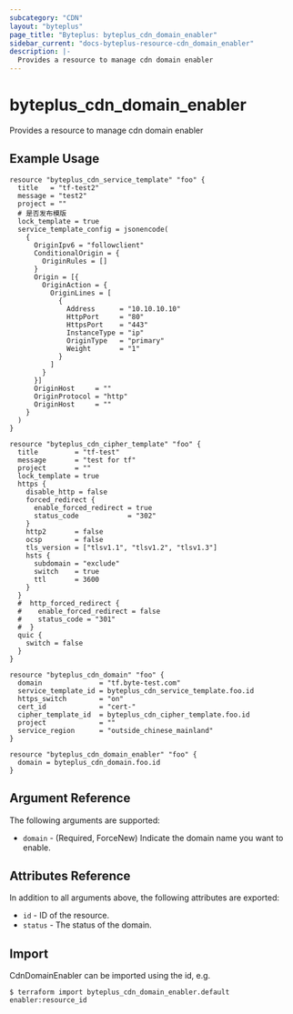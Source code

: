 ```yaml
---
subcategory: "CDN"
layout: "byteplus"
page_title: "Byteplus: byteplus_cdn_domain_enabler"
sidebar_current: "docs-byteplus-resource-cdn_domain_enabler"
description: |-
  Provides a resource to manage cdn domain enabler
---
```

# byteplus_cdn_domain_enabler
Provides a resource to manage cdn domain enabler
## Example Usage
```hcl
resource "byteplus_cdn_service_template" "foo" {
  title   = "tf-test2"
  message = "test2"
  project = ""
  # 是否发布模版
  lock_template = true
  service_template_config = jsonencode(
    {
      OriginIpv6 = "followclient"
      ConditionalOrigin = {
        OriginRules = []
      }
      Origin = [{
        OriginAction = {
          OriginLines = [
            {
              Address      = "10.10.10.10"
              HttpPort     = "80"
              HttpsPort    = "443"
              InstanceType = "ip"
              OriginType   = "primary"
              Weight       = "1"
            }
          ]
        }
      }]
      OriginHost     = ""
      OriginProtocol = "http"
      OriginHost     = ""
    }
  )
}

resource "byteplus_cdn_cipher_template" "foo" {
  title         = "tf-test"
  message       = "test for tf"
  project       = ""
  lock_template = true
  https {
    disable_http = false
    forced_redirect {
      enable_forced_redirect = true
      status_code            = "302"
    }
    http2       = false
    ocsp        = false
    tls_version = ["tlsv1.1", "tlsv1.2", "tlsv1.3"]
    hsts {
      subdomain = "exclude"
      switch    = true
      ttl       = 3600
    }
  }
  #  http_forced_redirect {
  #    enable_forced_redirect = false
  #    status_code = "301"
  #  }
  quic {
    switch = false
  }
}

resource "byteplus_cdn_domain" "foo" {
  domain              = "tf.byte-test.com"
  service_template_id = byteplus_cdn_service_template.foo.id
  https_switch        = "on"
  cert_id             = "cert-"
  cipher_template_id  = byteplus_cdn_cipher_template.foo.id
  project             = ""
  service_region      = "outside_chinese_mainland"
}

resource "byteplus_cdn_domain_enabler" "foo" {
  domain = byteplus_cdn_domain.foo.id
}
```
## Argument Reference
The following arguments are supported:
* `domain` - (Required, ForceNew) Indicate the domain name you want to enable.

## Attributes Reference
In addition to all arguments above, the following attributes are exported:
* `id` - ID of the resource.
* `status` - The status of the domain.


## Import
CdnDomainEnabler can be imported using the id, e.g.
```
$ terraform import byteplus_cdn_domain_enabler.default enabler:resource_id
```

